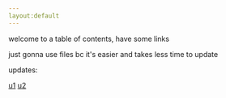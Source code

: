 ```yaml
---
layout:default
---
```


welcome to a table of contents, have some links

just gonna use files bc it's easier and takes less time to update

updates:

[u1](https://nopeika.github.io/updates/u1.html)
[u2](https://nopeika.github.io/updates/u2.html)

